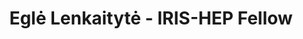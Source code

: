 ---
layout: fellow
pagetype: fellow
shortname: 181456498
permalink: /fellows/181456498.html
fellow-name: Eglė Lenkaitytė
title: Eglė Lenkaitytė - IRIS-HEP Fellow
active: True
dates:
  start: 2025-07-01
  end: 2025-09-19
photo: /assets/images/team/fellows-2025/Egle-Lenkaityte.jpg
institution: Vilnius University
e-mail: egle.lenkaitytee@gmail.com
focus-area: ssc
challenge-area: data-grand-challenge
project_title: Adapting the Coffea Framework for FCC
project_goal: >
    The goal of this project is to adapt the Coffea analysis framework for effective use with Future Circular Collider (FCC) simulation data. This includes ensuring compatibility with the FCC software ecosystem (Key4hep and FCCSW), developing example analysis workflows based on FCC data, and implementing new algorithmic components such as particle identification and jet-finding strategies. This work aims to contribute to the preparation of a robust, efficient, and scalable data analysis infrastructure ahead of the FCC’s operational phase, enabling streamlined and reproducible workflows for next-generation high energy physics research.
mentors:
  -  David Lange (Princeton University)
  -  Prayag Yadav (University of Hyderabad)
proposal: /assets/pdf/fellows-2025/LIT002-proposal-Egle-Lenkaityte.pdf
presentations:
  - title: "<Presentation Title"
    date: "Presentation Date"
    url: <Presentation materials link>
    meeting: <Meeting name>
    meetingurl: <Meeting url - indico link, etc.>
    recordingurl: <Recording url> (Optional)
    focus-area: <Focus Area - ia,ssl,ssc,doma,as,osglhc>
current_status: >
  A placeholder for status updates
github-username: egle-git
linkedin-profile: <Your LinkedIn Profile url>
---